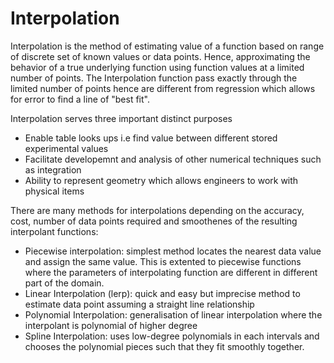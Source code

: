 # Interpolation
Interpolation is the method of estimating value of a function based on range of discrete set of known values or data points. Hence, approximating the behavior of a true underlying function using function values at a limited number of points. The Interpolation function pass exactly through the limited number of points hence are different from regression which allows for error to find a line of "best fit". 

Interpolation serves three important distinct purposes
- Enable table looks ups i.e find value between different stored experimental values
- Facilitate developemnt and analysis of other numerical techniques such as integration
- Ability to represent geometry which allows engineers to work with physical items

There are many methods for interpolations depending on the accuracy, cost, number of data points required and smoothenes of the resulting interpolant functions:
- Piecewise interpolation: simplest method locates the nearest data value and assign the same value. This is extented to piecewise functions where the parameters of interpolating function are different in different part of the domain. 
- Linear Interpolation (lerp): quick and easy but imprecise method to estimate data point assuming a straight line relationship
- Polynomial Interpolation: generalisation of linear interpolation where the interpolant is polynomial of higher degree
- Spline Interpolation: uses low-degree polynomials in each intervals and chooses the polynomial pieces such that they fit smoothly together.
